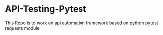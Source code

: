 # API-Testing-Pytest
 This Repo is to work on api automation framework based on python pytest  requests module
